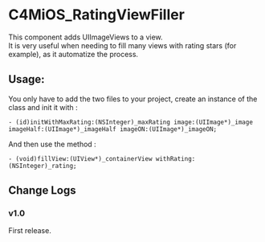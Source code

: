 C4MiOS_RatingViewFiller
=======================

This component adds UIImageViews to a view.  
It is very useful when needing to fill many views with rating stars (for example), as it automatize the process.

Usage:
------

You only have to add the two files to your project, create an instance of the class and init it with :

	- (id)initWithMaxRating:(NSInteger)_maxRating image:(UIImage*)_image imageHalf:(UIImage*)_imageHalf imageON:(UIImage*)_imageON;


And then use the method :

	- (void)fillView:(UIView*)_containerView withRating:(NSInteger)_rating;

Change Logs
-----------

### v1.0

First release.